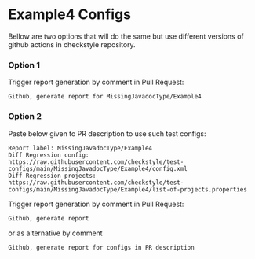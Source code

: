 # Example4 Configs

Bellow are two options that will do the same but use different versions
of github actions in checkstyle repository.


### Option 1
Trigger report generation by comment in Pull Request:
```
Github, generate report for MissingJavadocType/Example4
```

### Option 2

Paste below given to PR description to use such test configs:
```
Report label: MissingJavadocType/Example4
Diff Regression config: https://raw.githubusercontent.com/checkstyle/test-configs/main/MissingJavadocType/Example4/config.xml
Diff Regression projects: https://raw.githubusercontent.com/checkstyle/test-configs/main/MissingJavadocType/Example4/list-of-projects.properties
```

Trigger report generation by comment in Pull Request:
```
Github, generate report
```
or as alternative by comment
```
Github, generate report for configs in PR description
```
